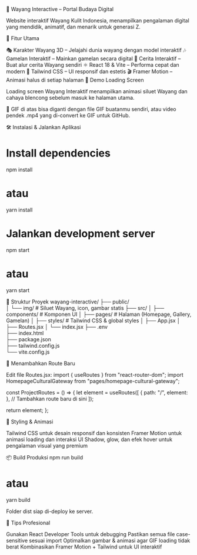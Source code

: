 🚀 Wayang Interactive – Portal Budaya Digital

Website interaktif Wayang Kulit Indonesia, menampilkan pengalaman digital yang mendidik, animatif, dan menarik untuk generasi Z.

🌟 Fitur Utama

🎭 Karakter Wayang 3D – Jelajahi dunia wayang dengan model interaktif
🎶 Gamelan Interaktif – Mainkan gamelan secara digital
📝 Cerita Interaktif – Buat alur cerita Wayang sendiri
⚛️ React 18 & Vite – Performa cepat dan modern
🎨 Tailwind CSS – UI responsif dan estetis
🎬 Framer Motion – Animasi halus di setiap halaman
🎥 Demo Loading Screen

Loading screen Wayang Interaktif menampilkan animasi siluet Wayang dan cahaya blencong sebelum masuk ke halaman utama.

📌 GIF di atas bisa diganti dengan file GIF buatanmu sendiri, atau video pendek .mp4 yang di-convert ke GIF untuk GitHub.

🛠 Instalasi & Jalankan Aplikasi

# Install dependencies

npm install

# atau

yarn install

# Jalankan development server

npm start

# atau

yarn start

📁 Struktur Proyek
wayang-interactive/
├── public/  
│ └── img/ # Siluet Wayang, icon, gambar statis
├── src/
│ ├── components/ # Komponen UI
│ ├── pages/ # Halaman (Homepage, Gallery, Gamelan)
│ ├── styles/ # Tailwind CSS & global styles
│ ├── App.jsx
│ ├── Routes.jsx
│ └── index.jsx
├── .env  
├── index.html  
├── package.json  
├── tailwind.config.js  
└── vite.config.js

🧩 Menambahkan Route Baru

Edit file Routes.jsx:
import { useRoutes } from "react-router-dom";
import HomepageCulturalGateway from "pages/homepage-cultural-gateway";

const ProjectRoutes = () => {
let element = useRoutes([
{ path: "/", element: <HomepageCulturalGateway /> },
// Tambahkan route baru di sini
]);

return element;
};

🎨 Styling & Animasi

Tailwind CSS untuk desain responsif dan konsisten
Framer Motion untuk animasi loading dan interaksi UI
Shadow, glow, dan efek hover untuk pengalaman visual yang premium

📦 Build Produksi
npm run build

# atau

yarn build

Folder dist siap di-deploy ke server.

📝 Tips Profesional

Gunakan React Developer Tools untuk debugging
Pastikan semua file case-sensitive sesuai import
Optimalkan gambar & animasi agar GIF loading tidak berat
Kombinasikan Framer Motion + Tailwind untuk UI interaktif
